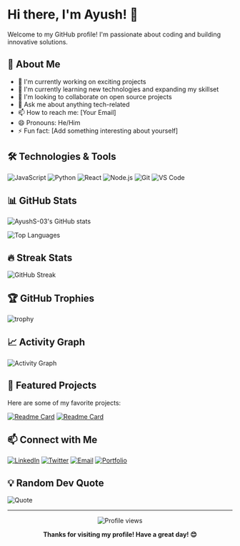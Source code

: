 # Hi there, I'm Ayush! 👋

Welcome to my GitHub profile! I'm passionate about coding and building innovative solutions.

## 🚀 About Me

- 🔭 I'm currently working on exciting projects
- 🌱 I'm currently learning new technologies and expanding my skillset
- 👯 I'm looking to collaborate on open source projects
- 💬 Ask me about anything tech-related
- 📫 How to reach me: [Your Email]
- 😄 Pronouns: He/Him
- ⚡ Fun fact: [Add something interesting about yourself]

## 🛠️ Technologies & Tools

![JavaScript](https://img.shields.io/badge/-JavaScript-F7DF1E?style=flat-square&logo=javascript&logoColor=black)
![Python](https://img.shields.io/badge/-Python-3776AB?style=flat-square&logo=python&logoColor=white)
![React](https://img.shields.io/badge/-React-61DAFB?style=flat-square&logo=react&logoColor=black)
![Node.js](https://img.shields.io/badge/-Node.js-339933?style=flat-square&logo=node.js&logoColor=white)
![Git](https://img.shields.io/badge/-Git-F05032?style=flat-square&logo=git&logoColor=white)
![VS Code](https://img.shields.io/badge/-VS%20Code-007ACC?style=flat-square&logo=visual-studio-code&logoColor=white)

## 📊 GitHub Stats

![AyushS-03's GitHub stats](https://github-readme-stats.vercel.app/api?username=AyushS-03&show_icons=true&theme=radical)

![Top Languages](https://github-readme-stats.vercel.app/api/top-langs/?username=AyushS-03&layout=compact&theme=radical)

## 🔥 Streak Stats

![GitHub Streak](https://github-readme-streak-stats.herokuapp.com/?user=AyushS-03&theme=radical)

## 🏆 GitHub Trophies

![trophy](https://github-profile-trophy.vercel.app/?username=AyushS-03&theme=radical&row=1&column=6)

## 📈 Activity Graph

![Activity Graph](https://github-readme-activity-graph.vercel.app/graph?username=AyushS-03&bg_color=0d1117&color=ffffff&line=00b3ff&point=f9fafa&area=true&hide_border=true)

## 🌟 Featured Projects

Here are some of my favorite projects:

[![Readme Card](https://github-readme-stats.vercel.app/api/pin/?username=AyushS-03&repo=project-name-1&theme=radical)](https://github.com/AyushS-03/project-name-1)
[![Readme Card](https://github-readme-stats.vercel.app/api/pin/?username=AyushS-03&repo=project-name-2&theme=radical)](https://github.com/AyushS-03/project-name-2)

## 📫 Connect with Me

[![LinkedIn](https://img.shields.io/badge/-LinkedIn-0A66C2?style=for-the-badge&logo=linkedin&logoColor=white)](https://linkedin.com/in/your-linkedin)
[![Twitter](https://img.shields.io/badge/-Twitter-1DA1F2?style=for-the-badge&logo=twitter&logoColor=white)](https://twitter.com/your-twitter)
[![Email](https://img.shields.io/badge/-Email-D14836?style=for-the-badge&logo=gmail&logoColor=white)](mailto:your-email@example.com)
[![Portfolio](https://img.shields.io/badge/-Portfolio-000000?style=for-the-badge&logo=portfolio&logoColor=white)](https://your-portfolio.com)

## 💡 Random Dev Quote

![Quote](https://quotes-github-readme.vercel.app/api?type=horizontal&theme=radical)

---

<div align="center">
  <img src="https://komarev.com/ghpvc/?username=AyushS-03&color=blueviolet&style=flat-square&label=Profile+Views" alt="Profile views" />
</div>

<div align="center">
  
  **Thanks for visiting my profile! Have a great day! 😊**
  
</div>
